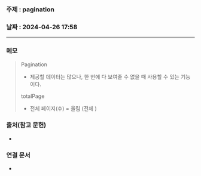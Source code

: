 ### 주제 : pagination

### 날짜 : 2024-04-26 17:58
----
### 메모
> Pagination
> 	- 제공할 데이터는 많으나, 한 번에 다 보여줄 수 없을 때 사용할 수 있는 기능이다.
> 
> totalPage
> 	- 전체 페이지(수) = 올림 (전체 )

### 출처(참고 문헌)
-

### 연결 문서
-
